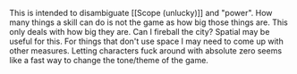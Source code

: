 This is intended to disambiguate [[Scope (unlucky)]] and "power". How many things a skill can do is not the game as how big those things are. This only deals with how big they are. Can I fireball the city? Spatial may be useful for this. For things that don't use space I may need to come up with other measures. Letting characters fuck around with absolute zero seems like a fast way to change the tone/theme of the game.
